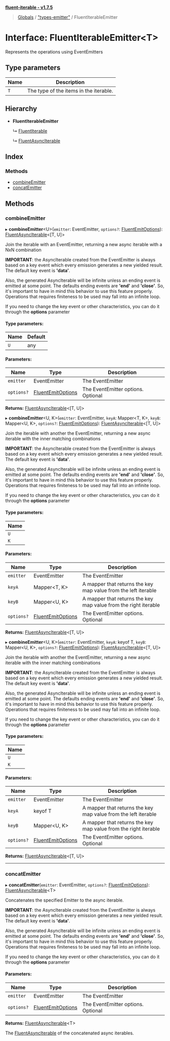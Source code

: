 **[fluent-iterable - v1.7.5](../README.md)**

> [Globals](../README.md) / ["types-emitter"](../modules/_types_emitter_.md) / FluentIterableEmitter

# Interface: FluentIterableEmitter\<T>

Represents the operations using EventEmitters

## Type parameters

Name | Description |
------ | ------ |
`T` | The type of the items in the iterable.  |

## Hierarchy

* **FluentIterableEmitter**

  ↳ [FluentIterable](_types_.fluentiterable.md)

  ↳ [FluentAsyncIterable](_types_.fluentasynciterable.md)

## Index

### Methods

* [combineEmitter](_types_emitter_.fluentiterableemitter.md#combineemitter)
* [concatEmitter](_types_emitter_.fluentiterableemitter.md#concatemitter)

## Methods

### combineEmitter

▸ **combineEmitter**\<U>(`emitter`: EventEmitter, `options?`: [FluentEmitOptions](_types_base_.fluentemitoptions.md)): [FluentAsyncIterable](_types_.fluentasynciterable.md)\<[T, U]>

Join the iterable with an EventEmitter, returning a new async iterable with a NxN combination

**IMPORTANT**: the AsyncIterable created from the EventEmitter is always based on a key event which every
emission generates a new yielded result. The default key event is **'data'**.

Also, the generated AsyncIterable will be infinite unless an ending event is emitted at some point.
The defaults ending events are **'end'** and **'close'**. So, it's important to have in mind this behavior
to use this feature properly. Operations that requires finiteness to be used may fall into an infinite loop.

If you need to change the key event or other characteristics, you can do it through the **options** parameter

#### Type parameters:

Name | Default |
------ | ------ |
`U` | any |

#### Parameters:

Name | Type | Description |
------ | ------ | ------ |
`emitter` | EventEmitter | The EventEmitter |
`options?` | [FluentEmitOptions](_types_base_.fluentemitoptions.md) | The EventEmitter options. Optional  |

**Returns:** [FluentAsyncIterable](_types_.fluentasynciterable.md)\<[T, U]>

▸ **combineEmitter**\<U, K>(`emitter`: EventEmitter, `keyA`: Mapper\<T, K>, `keyB`: Mapper\<U, K>, `options?`: [FluentEmitOptions](_types_base_.fluentemitoptions.md)): [FluentAsyncIterable](_types_.fluentasynciterable.md)\<[T, U]>

Join the iterable with another the EventEmitter, returning a new async iterable with the inner matching combinations

**IMPORTANT**: the AsyncIterable created from the EventEmitter is always based on a key event which every
emission generates a new yielded result. The default key event is **'data'**.

Also, the generated AsyncIterable will be infinite unless an ending event is emitted at some point.
The defaults ending events are **'end'** and **'close'**. So, it's important to have in mind this behavior
to use this feature properly. Operations that requires finiteness to be used may fall into an infinite loop.

If you need to change the key event or other characteristics, you can do it through the **options** parameter

#### Type parameters:

Name |
------ |
`U` |
`K` |

#### Parameters:

Name | Type | Description |
------ | ------ | ------ |
`emitter` | EventEmitter | The EventEmitter |
`keyA` | Mapper\<T, K> | A mapper that returns the key map value from the left iterable |
`keyB` | Mapper\<U, K> | A mapper that returns the key map value from the right iterable  |
`options?` | [FluentEmitOptions](_types_base_.fluentemitoptions.md) | The EventEmitter options. Optional |

**Returns:** [FluentAsyncIterable](_types_.fluentasynciterable.md)\<[T, U]>

▸ **combineEmitter**\<U, K>(`emitter`: EventEmitter, `keyA`: keyof T, `keyB`: Mapper\<U, K>, `options?`: [FluentEmitOptions](_types_base_.fluentemitoptions.md)): [FluentAsyncIterable](_types_.fluentasynciterable.md)\<[T, U]>

Join the iterable with another the EventEmitter, returning a new async iterable with the inner matching combinations

**IMPORTANT**: the AsyncIterable created from the EventEmitter is always based on a key event which every
emission generates a new yielded result. The default key event is **'data'**.

Also, the generated AsyncIterable will be infinite unless an ending event is emitted at some point.
The defaults ending events are **'end'** and **'close'**. So, it's important to have in mind this behavior
to use this feature properly. Operations that requires finiteness to be used may fall into an infinite loop.

If you need to change the key event or other characteristics, you can do it through the **options** parameter

#### Type parameters:

Name |
------ |
`U` |
`K` |

#### Parameters:

Name | Type | Description |
------ | ------ | ------ |
`emitter` | EventEmitter | The EventEmitter |
`keyA` | keyof T | A mapper that returns the key map value from the left iterable |
`keyB` | Mapper\<U, K> | A mapper that returns the key map value from the right iterable  |
`options?` | [FluentEmitOptions](_types_base_.fluentemitoptions.md) | The EventEmitter options. Optional |

**Returns:** [FluentAsyncIterable](_types_.fluentasynciterable.md)\<[T, U]>

___

### concatEmitter

▸ **concatEmitter**(`emitter`: EventEmitter, `options?`: [FluentEmitOptions](_types_base_.fluentemitoptions.md)): [FluentAsyncIterable](_types_.fluentasynciterable.md)\<T>

Concatenates the specified Emitter to the async iterable.

**IMPORTANT**: the AsyncIterable created from the EventEmitter is always based on a key event which every
emission generates a new yielded result. The default key event is **'data'**.

Also, the generated AsyncIterable will be infinite unless an ending event is emitted at some point.
The defaults ending events are **'end'** and **'close'**. So, it's important to have in mind this behavior
to use this feature properly. Operations that requires finiteness to be used may fall into an infinite loop.

If you need to change the key event or other characteristics, you can do it through the **options** parameter

#### Parameters:

Name | Type | Description |
------ | ------ | ------ |
`emitter` | EventEmitter | The EventEmitter |
`options?` | [FluentEmitOptions](_types_base_.fluentemitoptions.md) | The EventEmitter options. Optional |

**Returns:** [FluentAsyncIterable](_types_.fluentasynciterable.md)\<T>

The [FluentAsyncIterable](_types_.fluentasynciterable.md) of the concatenated async iterables.
